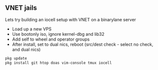 ## VNET jails

Lets try building an iocell setup with VNET on a binarylane server

- Load up a new VPS
- Use bootonly iso, ignore kernel-dbg and lib32
- Add self to wheel and operator groups
- After install, set to dual nics, reboot (src/dest check - select no check, and dual nics)

```bash
pkg update
pkg install git htop doas vim-console tmux iocell
```